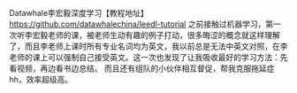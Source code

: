 Datawhale李宏毅深度学习【教程地址】https://github.com/datawhalechina/leedl-tutorial
之前接触过机器学习，第一次听李宏毅老师的课，被老师生动有趣的例子打动，很多晦涩的概念就这样理解了，而且李老师上课时所有专业名词均为英文，我以前总是无法中英文对照，在李老师的课上可以强制自己接受英文。这一次也发现了让我吸收最好的学习方法：先看视频，再边看书边总结。
而且还有组队的小伙伴相互督促，帮我克服拖延症hh，效率超级高。




